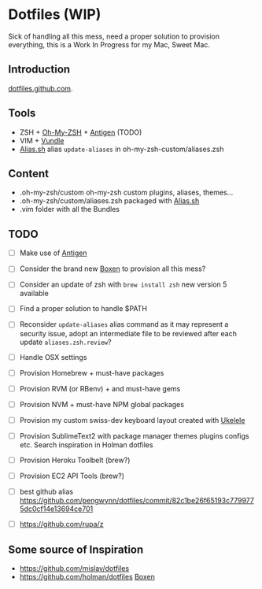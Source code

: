 # Dotfiles (WIP)

Sick of handling all this mess, need a proper solution to provision everything, this is a Work In Progress for my Mac, Sweet Mac.

## Introduction

[dotfiles.github.com](http://dotfiles.github.com/).

## Tools

* ZSH + [Oh-My-ZSH](https://github.com/robbyrussell/oh-my-zsh) + [Antigen](https://github.com/zsh-users/antigen) (TODO)
* VIM + [Vundle](https://github.com/gmarik/vundle)
* [Alias.sh](http://alias.sh/) alias `update-aliases` in oh-my-zsh-custom/aliases.zsh

## Content

* .oh-my-zsh/custom oh-my-zsh custom plugins, aliases, themes...
* .oh-my-zsh/custom/aliases.zsh packaged with [Alias.sh](http://alias.sh/)
* .vim folder with all the Bundles

## TODO

- [ ] Make use of [Antigen](https://github.com/zsh-users/antigen)
- [ ] Consider the brand new [Boxen](http://boxen.github.com/) to provision all this mess?
- [ ] Consider an update of zsh with `brew install zsh` new version 5 available
- [ ] Find a proper solution to handle $PATH
- [ ] Reconsider `update-aliases` alias command as it may represent a security issue, adopt an intermediate file to be reviewed after each update `aliases.zsh.review`?
- [ ] Handle OSX settings
- [ ] Provision Homebrew + must-have packages
- [ ] Provision RVM (or RBenv) + and must-have gems
- [ ] Provision NVM + must-have NPM global packages
- [ ] Provision my custom swiss-dev keyboard layout created with [Ukelele](http://scripts.sil.org/cms/scripts/page.php?site_id=nrsi&id=ukelele)
- [ ] Provision SublimeText2 with package manager themes plugins configs etc. Search inspiration in Holman dotfiles
- [ ] Provision Heroku Toolbelt (brew?)
- [ ] Provision EC2 API Tools (brew?)
- [ ] best github alias   https://github.com/pengwynn/dotfiles/commit/82c1be26f65193c7799775dc0cf14e13694ce701
- [ ] https://github.com/rupa/z


## Some source of Inspiration

* https://github.com/mislav/dotfiles
* https://github.com/holman/dotfiles
[Boxen](http://boxen.github.com/)
